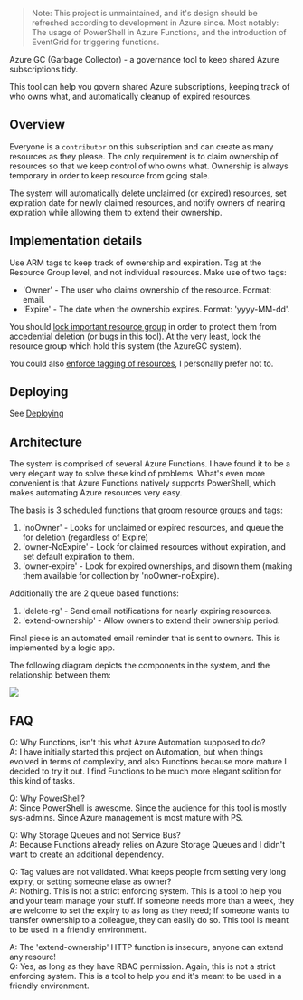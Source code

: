 > Note: This project is unmaintained, and it's design should be refreshed according to development in Azure since. Most notably: The usage of PowerShell in Azure Functions, and the introduction of EventGrid for triggering functions.

Azure GC (Garbage Collector) - a governance tool to keep shared Azure subscriptions tidy. 

This tool can help you govern shared Azure subscriptions, keeping track of who owns what, and automatically cleanup of expired resources.

## Overview

Everyone is a `contributor` on this subscription and can create as many resources as they please. The only requirement is to claim ownership of resources so that we keep control of who owns what. Ownership is always temporary in order to keep resource from going stale.  

The system will automatically delete unclaimed (or expired) resources, set expiration date for newly claimed resources, and notify owners of nearing expiration while allowing them to extend their ownership.

## Implementation details

Use ARM tags to keep track of ownership and expiration. Tag at the Resource Group level, and not individual resources. Make use of two tags:

- 'Owner' - The user who claims ownership of the resource. Format: email.
- 'Expire' - The date when the ownership expires. Format: 'yyyy-MM-dd'.

You should [lock important resource group](https://docs.microsoft.com/en-us/azure/azure-resource-manager/resource-group-lock-resources) in order to protect them from accedential deletion (or bugs in this tool). At the very least, lock the resource group which hold this system (the AzureGC system).

You could also [enforce tagging of resources](https://docs.microsoft.com/en-us/azure/azure-resource-manager/resource-manager-policy#policy-definition-examples), I personally prefer not to.

## Deploying

See [Deploying](docs/deploying.md)

## Architecture

The system is comprised of several Azure Functions. I have found it to be a very elegant way to solve these kind of problems. What's even more convenient is that Azure Functions natively supports PowerShell, which makes automating Azure resources very easy.

The basis is 3 scheduled functions that groom resource groups and tags: 

1. 'noOwner' - Looks for unclaimed or expired resources, and queue the for deletion (regardless of Expire)
2. 'owner-NoExpire' - Look for claimed resources without expiration, and set default expiration to them.
3. 'owner-expire' - Look for expired ownerships, and disown them (making them available for collection by 'noOwner-noExpire).

Additionally the are 2 queue based functions:

1. 'delete-rg' - Send email notifications for nearly expiring resources.
2. 'extend-ownership' - Allow owners to extend their ownership period.

Final piece is an automated email reminder that is sent to owners. This is implemented by a logic app.

The following diagram depicts the components in the system, and the relationship between them:

![](docs/architecture.png)

## FAQ

Q: Why Functions, isn't this what Azure Automation supposed to do?  
A: I have initially started this project on Automation, but when things evolved in terms of complexity, and also Functions because more mature I decided to try it out. I find Functions to be much more elegant solition for this kind of tasks.

Q: Why PowerShell?  
A: Since PowerShell is awesome. Since the audience for this tool is mostly sys-admins. Since Azure management is most mature with PS.

Q: Why Storage Queues and not Service Bus?  
A: Because Functions already relies on Azure Storage Queues and I didn't want to create an additional dependency.

Q: Tag values are not validated. What keeps people from setting very long expiry, or setting someone elase as owner?  
A: Nothing. This is not a strict enforcing system. This is a tool to help you and your team manage your stuff. If someone needs more than a week, they are welcome to set the expiry to as long as they need; If someone wants to transfer ownership to a colleague, they can easily do so. This tool is meant to be used in a friendly environment.

A: The 'extend-ownership' HTTP function is insecure, anyone can extend any resourc!  
Q: Yes, as long as they have RBAC permission. Again, this is not a strict enforcing system. This is a tool to help you and it's meant to be used in a friendly environment.
